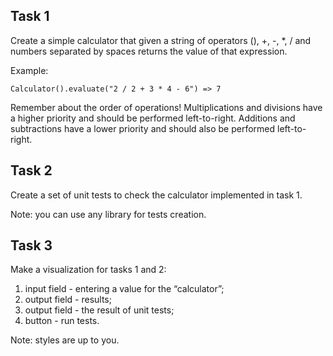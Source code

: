 ## Task 1
Create a simple calculator that given a string of operators (), +, -, *, / and numbers separated by spaces returns the value of that expression.

Example:
```
Calculator().evaluate("2 / 2 + 3 * 4 - 6") => 7
```
Remember about the order of operations! Multiplications and divisions have a higher priority and should be performed left-to-right. Additions and subtractions have a lower priority and should also be performed left-to-right.

## Task 2

Create a set of unit tests to check the calculator implemented in task 1.

Note: you can use any library for tests creation.

## Task 3

Make a visualization for tasks 1 and 2:
1) input field - entering a value for the “calculator”;
2) output field - results;
3) output field - the result of unit tests;
4) button - run tests.

Note: styles are up to you.
